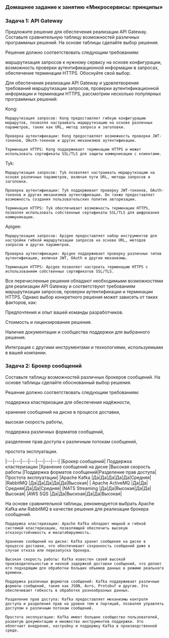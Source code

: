 ### Домашнее задание к занятию «Микросервисы: принципы»
### Задача 1: API Gateway
Предложите решение для обеспечения реализации API Gateway. Составьте сравнительную таблицу возможностей различных программных решений. На основе таблицы сделайте выбор решения.

Решение должно соответствовать следующим требованиям:

маршрутизация запросов к нужному сервису на основе конфигурации,
возможность проверки аутентификационной информации в запросах,
обеспечение терминации HTTPS.
Обоснуйте свой выбор.


Для обеспечения реализации API Gateway и удовлетворения требований маршрутизации запросов, проверки аутентификационной информации и терминации HTTPS, рассмотрим несколько популярных программных решений:

Kong:

    Маршрутизация запросов: Kong предоставляет гибкую конфигурацию маршрутов, позволяя настраивать маршрутизацию на основе различных параметров, таких как URL, метод запроса и заголовки.

    Проверка аутентификации: Kong предоставляет возможность проверки JWT-токенов, OAuth-токенов и других механизмов аутентификации.

    Терминация HTTPS: Kong поддерживает терминацию HTTPS и может использовать сертификаты SSL/TLS для защиты коммуникации с клиентами.


Tyk:

    Маршрутизация запросов: Tyk позволяет настраивать маршрутизацию на основе различных параметров, включая пути URL, методы запросов и заголовки.

    Проверка аутентификации: Tyk поддерживает проверку JWT-токенов, OAuth-токенов и других механизмов аутентификации. Он также предоставляет возможность создания пользовательских политик авторизации.

    Терминация HTTPS: Tyk обеспечивает возможность терминации HTTPS, позволяя использовать собственные сертификаты SSL/TLS для шифрования коммуникации.


Apigee:

    Маршрутизация запросов: Apigee предоставляет набор инструментов для настройки гибкой маршрутизации запросов на основе URL, методов запросов и других параметров.

    Проверка аутентификации: Apigee поддерживает проверку различных типов аутентификации, включая JWT, OAuth и другие механизмы.

    Терминация HTTPS: Apigee позволяет настроить терминацию HTTPS с использованием собственных сертификатов SSL/TLS.


Все перечисленные решения обладают необходимыми возможностями для реализации API Gateway и соответствуют требованиям маршрутизации запросов, проверки аутентификации и терминации HTTPS. Однако выбор конкретного решения может зависеть от таких факторов, как:

Предпочтения и опыт вашей команды разработчиков.

Стоимость и лицензирование решения.

Наличие документации и сообщества поддержки для выбранного решения.

Интеграция с другими инструментами и технологиями, используемыми в вашей компании.


### Задача 2: Брокер сообщений

Составьте таблицу возможностей различных брокеров сообщений. На основе таблицы сделайте обоснованный выбор решения.

Решение должно соответствовать следующим требованиям:

поддержка кластеризации для обеспечения надёжности,

хранение сообщений на диске в процессе доставки,

высокая скорость работы,

поддержка различных форматов сообщений,

разделение прав доступа к различным потокам сообщений,

простота эксплуатации.

|---|---|---|---|---|---|---|
|Брокер сообщений| Поддержка кластеризации |Хранение сообщений на диске |Высокая скорость работы |Поддержка форматов сообщений|Разделение прав доступа|Простота эксплуатации|
|Apache Kafka |Да|Да|Да|Да|Да|Средняя|
|RabbitMQ |Да|Да|Да|Да|Да|Высокая|
| Apache ActiveMQ  |Да|Да|Средняя|Да|Да|Средняя|
|NATS Streaming |Да|Да|Высокая|Да|Да|Высокая|
|AWS SQS   |Да|Да|Выскоая|Да|Да|Высокая|

На основе сравнительной таблицы, рекомендуется выбрать Apache Kafka  или RabbitMQ в качестве решения для реализации брокера сообщений. 

    Поддержка кластеризации: Apache Kafka обладает мощной и гибкой системой кластеризации, позволяющей обеспечить высокую отказоустойчивость и масштабируемость.

    Хранение сообщений на диске: Kafka хранит сообщения на диске в процессе доставки, что обеспечивает сохранность сообщений даже в случае отказа или перезапуска брокера.

    Высокая скорость работы: Kafka известен своей высокой производительностью и низкой задержкой доставки сообщений, что делает его подходящим для обработки больших объемов данных в режиме реального времени.

    Поддержка различных форматов сообщений: Kafka поддерживает различные форматы сообщений, такие как JSON, Avro, Protobuf и другие. Это обеспечивает гибкость в обработке разнообразных данных.

    Разделение прав доступа: Kafka предоставляет механизмы контроля доступа и разделения прав на уровне тем и партиций, позволяя управлять доступом к различным потокам сообщений.

    Простота эксплуатации: Kafka имеет большое сообщество пользователей, развитую документацию и множество инструментов поддержки. Это облегчает внедрение, настройку и поддержку Kafka в производственной среде.


